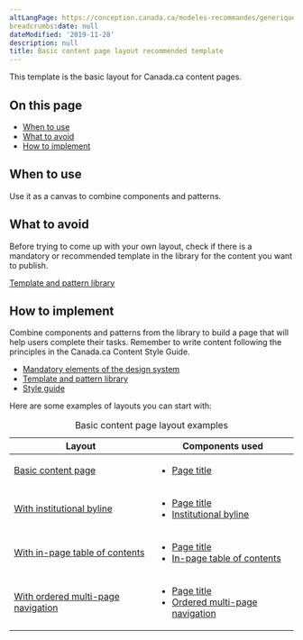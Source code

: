 ```yaml
---
altLangPage: https://conception.canada.ca/modeles-recommandes/generique.html
breadcrumbs:date: null
dateModified: '2019-11-28'
description: null
title: Basic content page layout recommended template
---
```





<p>
 This template is the basic layout for Canada.ca content pages.
</p>

<section>
 <h2>
  On this page
 </h2>
 <ul>
  <li>
   <a href="#use">
    When to use
   </a>
  </li>
  <li>
   <a href="#avoid">
    What to avoid
   </a>
  </li>
  <li>
   <a href="#how">
    How to implement
   </a>
  </li>
 </ul>
</section>

<section>
 <h2 id="use">
  When to use
 </h2>
 <p>
  Use it as a canvas to combine components and patterns.
 </p>
</section>

<section>
 <h2 id="avoid">
  What to avoid
 </h2>
 <p>
  Before trying to come up with your own layout, check if there is a mandatory or recommended template in the library for the content you want to publish.
 </p>
 <p>
  <a href="https://www.canada.ca/en/government/about/design-system/pattern-library.html">
   Template and pattern library
  </a>
 </p>
</section>

<section>
 <h2 id="how">
  How to implement
 </h2>
 <p>
  Combine components and patterns from the library to build a page that will help users complete their tasks. Remember to write content following the principles in the Canada.ca Content Style Guide.
 </p>
 <ul>
  <li>
   <a href="{{ site.url }}/architecture/mandatory-elements.html">
    Mandatory elements of the design system
   </a>
  </li>
  <li>
   <a href="https://www.canada.ca/en/government/about/design-system/pattern-library.html">
    Template and pattern library
   </a>
  </li>
  <li>
   <a href="https://www.canada.ca/en/treasury-board-secretariat/services/government-communications/canada-content-style-guide.html">
    Style guide
   </a>
  </li>
 </ul>
 <p>
  Here are some examples of layouts you can start with:
 </p>
 <div class="row">
  <div class="col-md-9 col-lg-8">
   <table class="table">
    <caption>
     Basic content page layout examples
    </caption>
    <thead>
     <tr>
      <th>
       Layout
      </th>
      <th>
       Components used
      </th>
     </tr>
    </thead>
    <tbody>
     <tr>
      <td>
       <a href="../coded-layout/generic-destination-basic.html">
        Basic content page
       </a>
      </td>
      <td>
       <ul>
        <li>
         <a href="https://www.canada.ca/en/treasury-board-secretariat/services/government-communications/canada-content-style-guide.html#wp5-1">
          Page title
         </a>
        </li>
       </ul>
      </td>
     </tr>
     <tr>
      <td>
       <a href="../coded-layout/generic-destination-byline.html">
        With institutional byline
       </a>
      </td>
      <td>
       <ul>
        <li>
         <a href="https://www.canada.ca/en/treasury-board-secretariat/services/government-communications/canada-content-style-guide.html#wp5-1">
          Page title
         </a>
        </li>
        <li>
         <a href="../common-design-patterns/institutional-byline.html">
          Institutional byline
         </a>
        </li>
       </ul>
      </td>
     </tr>
     <tr>
      <td>
       <a href="../coded-layout/generic-destination-toc.html">
        With in-page table of contents
       </a>
      </td>
      <td>
       <ul>
        <li>
         <a href="https://www.canada.ca/en/treasury-board-secretariat/services/government-communications/canada-content-style-guide.html#wp5-1">
          Page title
         </a>
        </li>
        <li>
         <a href="../common-design-patterns/in-page-toc.html">
          In-page table of contents
         </a>
        </li>
       </ul>
      </td>
     </tr>
     <tr>
      <td>
       <a href="../coded-layout/generic-destination-sit1.html">
        With ordered multi-page navigation
       </a>
      </td>
      <td>
       <ul>
        <li>
         <a href="https://www.canada.ca/en/treasury-board-secretariat/services/government-communications/canada-content-style-guide.html#wp5-1">
          Page title
         </a>
        </li>
        <li>
         <a href="../common-design-patterns/ordered-multipage.html">
          Ordered multi-page navigation
         </a>
        </li>
       </ul>
      </td>
     </tr>
    </tbody>
   </table>
  </div>
 </div>
</section>



